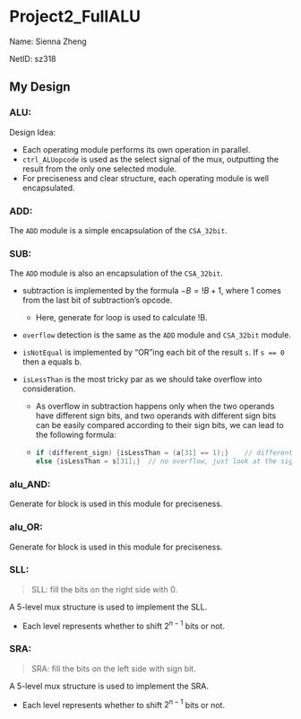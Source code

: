 # Project2_FullALU

Name: Sienna Zheng

NetID: sz318

## My Design

### ALU:

Design Idea:

- Each operating module performs its own operation in parallel.
- `ctrl_ALUopcode` is used as the select signal of the mux, outputting the result from the only one selected module. 
- For preciseness and clear structure, each operating module is well encapsulated.

### ADD:

The `ADD` module is a simple encapsulation of the `CSA_32bit`.

### SUB:

The `ADD` module is also an encapsulation of the `CSA_32bit`.

- subtraction is implemented by the formula $-B = !B + 1$, where 1 comes from the last bit of subtraction’s opcode.

  - Here, generate for loop is used to calculate !B.

- `overflow` detection is the same as the `ADD` module and `CSA_32bit` module.

- `isNotEqual` is implemented by “OR”ing each bit of the result `s`. If `s == 0` then a equals b.

- `isLessThan` is the most tricky par as we should take overflow into consideration.

  - As overflow in subtraction happens only when the two operands have different sign bits, and two operands with different sign bits can be easily compared according to their sign bits, we can lead to the following formula:

  - ```cpp
    if (different_sign) {isLessThan = (a[31] == 1);}	// different sign bits, might overflow. neg number < pos number.
    else {isLessThan = s[31];}	// no overflow, just look at the sign bit of the result.
    ```

### alu_AND:

Generate for block is used in this module for preciseness.

### alu_OR:

Generate for block is used in this module for preciseness.

### SLL:

> SLL: fill the bits on the right side with 0.

A 5-level mux structure is used to implement the SLL.

- Each level represents whether to shift $2^{n-1}$ bits or not.

### SRA:

> SRA: fill the bits on the left side with sign bit.

A 5-level mux structure is used to implement the SRA.

- Each level represents whether to shift $2^{n-1}$ bits or not.